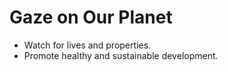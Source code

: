 # Gaze on Our Planet
- Watch for lives and properties.
- Promote healthy and sustainable development.
